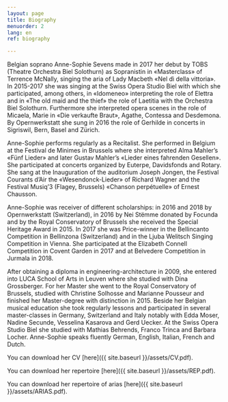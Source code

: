 ```yaml
---
layout: page
title: Biography
menuorder: 2
lang: en
ref: biography

---
```

Belgian soprano Anne-Sophie Sevens made in 2017 her debut by TOBS (Theatre Orchestra Biel Solothurn) as Sopranistin in «Masterclass» of Terrence McNally, singing the aria of Lady Macbeth «Nel dì della vittoria». In 2015-2017 she was singing at the Swiss Opera Studio Biel with which she participated, among others, in «Idomeneo» interpreting the role of Elettra and in «The old maid and the thief» the role of Laetitia with the Orchestra Biel Solothurn. Furthermore she interpreted opera scenes in the role of Micaela, Marie in «Die verkaufte Braut», Agathe, Contessa and Desdemona. By Opernwerkstatt she sung in 2016 the role of Gerhilde in concerts in Sigriswil, Bern, Basel and Zürich. 

Anne-Sophie performs regularly as a Recitalist. She performed in Belgium at the Festival de Minimes in Brussels where she interpreted Alma Mahler’s «Fünf Lieder» and later Gustav Mahler’s «Lieder eines fahrenden Gesellen». She participated at concerts organized by Euterpe, Davidsfonds and Rotary. She sang at the Inauguration of the auditorium Joseph Jongen, the Festival Courants d’Air the «Wesendonck-Lieder» of Richard Wagner and the Festival Musiq’3 (Flagey, Brussels) «Chanson perpétuelle» of Ernest Chausson. 

Anne-Sophie was receiver of different scholarships: in 2016 and 2018 by Opernwerkstatt (Switzerland), in 2016 by Nei Stëmme donated by Focunda and by the Royal Conservatory of Brussels she received the Special Heritage Award in 2015. 
In 2017 she was Price-winner in the Bellincanto Competition in Bellinzona (Switzerland) and in the Ljuba Welitsch Singing Competition in Vienna. She participated at the Elizabeth Connell Competition in Covent Garden in 2017 and at Belvedere Competition in Jurmala in 2018. 

After obtaining a diploma in engineering-architecture in 2009, she entered into LUCA School of Arts in Leuven where she studied with Dina Grossberger. For her Master she went to the Royal Conservatory of Brussels, studied with Christine Solhosse and Marianne Pousseur and finished her Master-degree with distinction in 2015. Beside her Belgian musical education she took regularly lessons and participated in several master-classes in Germany, Switzerland and Italy notably with Edda Moser, Nadine Secunde, Vesselina Kasarova and Gerd Uecker. At the Swiss Opera Studio Biel she studied with Mathias Behrends, Franco Trinca and Barbara Locher. Anne-Sophie speaks fluently German, English, Italian, French and Dutch. 
 



You can download her CV [here]({{ site.baseurl }}/assets/CV.pdf).

You can download her repertoire [here]({{ site.baseurl }}/assets/REP.pdf).

You can download her repertoire of arias [here]({{ site.baseurl }}/assets/ARIAS.pdf).
